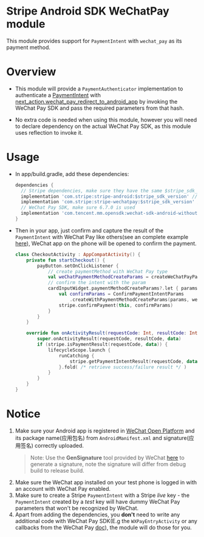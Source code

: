 # Stripe Android SDK WeChatPay module
This module provides support for `PaymentIntent` with `wechat_pay` as its payment method.
 
# Overview
* This module will provide a `PaymentAuthenticator` implementation to authenticate a [PaymentIntent](https://stripe.com/docs/api/payment_intents) with [next_action.wechat_pay_redirect_to_android_app](https://stripe.com/docs/api/payment_intents/object#payment_intent_object-next_action-wechat_pay_redirect_to_android_app) by invoking the WeChat Pay SDK and pass the required parameters from that hash.

* No extra code is needed when using this module, however you will need to declare dependency on the actual WeChat Pay SDK, as this module uses reflection to invoke it.

# Usage
* In app/build.gradle, add these dependencies:
    ```gradle
    dependencies {
      // Stripe dependencies, make sure they have the same $stripe_sdk_version
      implementation 'com.stripe:stripe-android:$stripe_sdk_version' // Main Stripe SDK
      implementation 'com.stripe:stripe-wechatpay:$stripe_sdk_version' // WeChat Pay module
      // WeChat Pay SDK, make sure 6.7.0 is used
      implementation 'com.tencent.mm.opensdk:wechat-sdk-android-without-mta:6.7.0'
    }
    ```

* Then in your app, just confirm and capture the result of the `PaymentIntent` with WeChat Pay like others(see an complete example [here](https://stripe.com/docs/payments/integration-builder)), WeChat app on the phone will be opened to confirm the payment.
    ```kotlin
    class CheckoutActivity : AppCompatActivity() {
        private fun startCheckout() {
            payButton.setOnClickListener {
                // create paymentMethod with WeChat Pay type
                val weChatPaymentMethodCreateParams = createWeChatPayParams()
                // confirm the intent with the param
                cardInputWidget.paymentMethodCreateParams?.let { params ->
                    val confirmParams = ConfirmPaymentIntentParams
                        .createWithPaymentMethodCreateParams(params, weChatPaymentMethodCreateParams)
                    stripe.confirmPayment(this, confirmParams)
                }
            }
        }

        override fun onActivityResult(requestCode: Int, resultCode: Int, data: Intent?) {
            super.onActivityResult(requestCode, resultCode, data)
            if (stripe.isPaymentResult(requestCode, data)) {
                lifecycleScope.launch {
                    runCatching {
                        stripe.getPaymentIntentResult(requestCode, data!!).intent
                    }.fold( /* retrieve success/failure result */ )
                }
            }
        }
    }
    ```

# Notice
1. Make sure your Android app is registered in [WeChat Open Platform](https://open.weixin.qq.com/) and its package name(应用包名) from `AndroidManifest.xml` and signature(应用签名) correctly uploaded.
    > Note: Use the __GenSignature__ tool provided by WeChat [here](https://pay.weixin.qq.com/wiki/doc/api/app/app.php?chapter=8_5) to generate a signature, note the signature will differ from debug build to release build.
2. Make sure the WeChat app installed on your test phone is logged in with an account with WeChat Pay enabled.
3. Make sure to create a Stripe `PaymentIntent` with a Stripe _live_ key - the `PaymentIntent` created by a _test_ key will have dummy WeChat Pay parameters that won't be recognized by WeChat.
4. Apart from adding the dependencies, you __don't__ need to write any additional code with WeChat Pay SDK(E.g the `WXPayEntryActivity` or any callbacks from the WeChat Pay [doc](https://pay.weixin.qq.com/wechatpay_guide/help_docs.shtml)), the module will do those for you.
